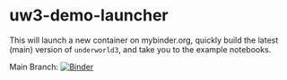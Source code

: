# uw3-demo-launcher

This will launch a new container on mybinder.org, quickly build
the latest (main) version of `underworld3`, and take you to
the example notebooks.

Main Branch: [![Binder](https://mybinder.org/badge_logo.svg)](https://mybinder.org/v2/gh/underworld-community/uw3-demo-launcher/HEAD?labpath=underworld3%2Fdocs%2Fuser%2FNotebooks%2FNotebook_Index.ipynb)
